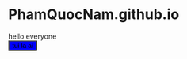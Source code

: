 # PhamQuocNam.github.io
<!DOCTYPE html>
<html>
<head>
<style>
  .beauty{
    background-color: blue;
    }
  .beauty:hover{
    background-color: red;
    }
</style>
</head>

<body>
<div>hello everyone</div>
  <button class="beauty">tui la ai</button>
</body>
  
</html>
